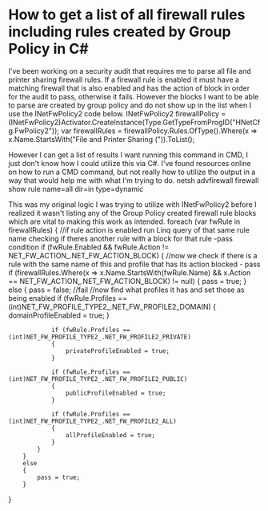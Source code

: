 
# How to get a list of all firewall rules including rules created by Group Policy in C#

I've been working on a security audit that requires me to parse all file and printer sharing firewall rules. If a firewall rule is enabled it must have a matching firewall that is also enabled and has the action of block in order for the audit to pass, otherwise it fails. However the blocks I want to be able to parse are created by group policy and do not show up in the list when I use the INetFwPolicy2 code below.
INetFwPolicy2 firewallPolicy = (INetFwPolicy2)Activator.CreateInstance(Type.GetTypeFromProgID("HNetCfg.FwPolicy2"));
var firewallRules = firewallPolicy.Rules.OfType<INetFwRule>().Where(x => x.Name.StartsWith("File and Printer Sharing (")).ToList();

However I can get a list of results I want running this command in CMD, I just don't know how I could utilize this via C#. I've found resources online on how to run a CMD command, but not really how to utilize the output in a way that would help me with what I'm trying to do.
netsh advfirewall firewall show rule name=all dir=in type=dynamic

This was my original logic I was trying to utilize with INetFwPolicy2 before I realized it wasn't listing any of the Group Policy created firewall rule blocks which are vital to making this work as intended.
foreach (var fwRule in firewallRules)
{
    //if rule action is enabled run Linq query of that same rule name checking if theres another rule with a block for that rule -pass condition
    if (fwRule.Enabled && fwRule.Action != NET_FW_ACTION_.NET_FW_ACTION_BLOCK)
        {
            //now we check if there is a rule with the same name of this and profile that has its action blocked - pass
            if (firewallRules.Where(x => x.Name.StartsWith(fwRule.Name) && x.Action == NET_FW_ACTION_.NET_FW_ACTION_BLOCK) != null)
            {
                pass = true;
            }
            else
            {
                pass = false;
                //fail
                //now find what profiles it has and set those as being enabled
                if (fwRule.Profiles == (int)NET_FW_PROFILE_TYPE2_.NET_FW_PROFILE2_DOMAIN)
                {
                    domainProfileEnabled = true;
                }

                if (fwRule.Profiles == (int)NET_FW_PROFILE_TYPE2_.NET_FW_PROFILE2_PRIVATE)
                {
                    privateProfileEnabled = true;
                }

                if (fwRule.Profiles == (int)NET_FW_PROFILE_TYPE2_.NET_FW_PROFILE2_PUBLIC)
                {
                    publicProfileEnabled = true;
                }

                if (fwRule.Profiles == (int)NET_FW_PROFILE_TYPE2_.NET_FW_PROFILE2_ALL)
                {
                    allProfileEnabled = true;
                }
            }
        }
        else
        {
            pass = true;
        }
}


        
